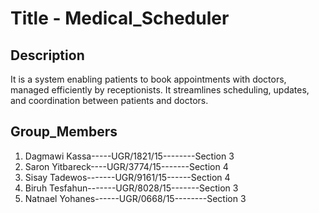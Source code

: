 # Title - Medical_Scheduler

## Description

It is a system enabling patients to book appointments with doctors, managed efficiently by receptionists. It streamlines scheduling, updates, and coordination between patients and doctors.

## Group_Members

1. Dagmawi Kassa-----UGR/1821/15--------Section 3
2. Saron Yitbareck----UGR/3774/15-------Section 4
3. Sisay Tadewos-------UGR/9161/15------Section 4
4. Biruh Tesfahun-------UGR/8028/15-------Section 3
5. Natnael Yohanes------UGR/0668/15--------Section 3


